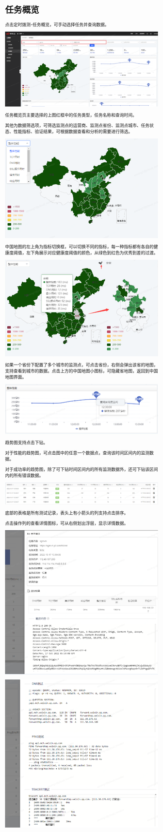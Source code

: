 # 任务概览

点击定时拨测-任务概览，可手动选择任务并查询数据。

![](vx_images/514080814226453.png)

任务概览页主要选择的上图红框中的任务类型，任务名称和查询时间。

其他为数据筛选项，可筛选监测点的运营商、监测点省份、监测点城市、任务状态、性能指标、验证结果，可根据数据查看和分析的需要进行筛选。

![](vx_images/292461214253408.png)

中国地图的左上角为指标切换框，可以切换不同的指标，每一种指标都有各自的健康度阈值，左下角展示对应健康度阈值的颜色，从绿色到红色为优秀到差的过渡。

![](vx_images/475351714224919.png)

如果一个省份下配置了多个城市的监测点，可点击省份，右侧会弹出该省的地图，支持查看到城市的数据。点击上方的中国地图小图标，可隐藏省地图，返回到中国地图界面。

![](vx_images/28121414235621.png)

趋势图支持点击下钻。

对于性能的趋势图，可点击图中的任意一个数据点，查询该时间区间内的监测数据。

对于成功率的趋势图，除了可下钻时间区间内的所有监测数据外，还可下钻该区间内的所有错误数据。

![](vx_images/224901914221170.png)

底部的表格是所有测试记录，表头上有小箭头的列支持点击排序。

点击操作列的查看详情图标，可从右侧划出浮层，显示详情数据。

![](vx_images/521392014221309.png)

![](vx_images/148142214233399.png)